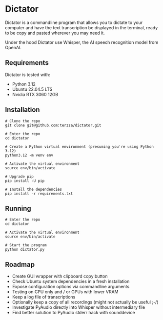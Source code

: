 # Dictator
Dictator is a commandline program that allows you to dictate to your computer
and have the text transcription be displayed in the terminal, ready to be copy
and pasted wherever you may need it.

Under the hood Dictator use Whisper, the AI speech recognition model from
OpenAI.



## Requirements
Dictator is tested with:
* Python 3.12
* Ubuntu 22.04.5 LTS
* Nvidia RTX 3060 12GB



## Installation
```
# Clone the repo
git clone git@github.com:terzza/dictator.git

# Enter the repo
cd dictator

# Create a Python virtual environment (presuming you're using Python 3.12)
python3.12 -m venv env

# Activate the virtual environment
source env/bin/activate

# Upgrade pip
pip install -U pip

# Install the dependencies
pip install -r requirements.txt

```



## Running
```
# Enter the repo
cd dictator

# Activate the virtual environment
source env/bin/activate

# Start the program
python dictator.py
```



## Roadmap
* Create GUI wrapper with clipboard copy button
* Check Ubuntu system dependencies in a fresh installation
* Expose configuration options via commandline arguments
* Testing on CPU only and / or GPUs with lower VRAM
* Keep a log file of transcriptions
* Optionally keep a copy of all recordings (might not actually be useful ;-/)
* Investigate PyAudio directly into Whisper without intermediary file
* Find better solution to PyAudio stderr hack with sounddevice

